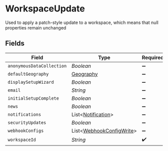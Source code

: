 # WorkspaceUpdate

Used to apply a patch-style update to a workspace, which means that null properties remain unchanged


## Fields

| Field                                                                 | Type                                                                  | Required                                                              | Description                                                           |
| --------------------------------------------------------------------- | --------------------------------------------------------------------- | --------------------------------------------------------------------- | --------------------------------------------------------------------- |
| `anonymousDataCollection`                                             | *Boolean*                                                             | :heavy_minus_sign:                                                    | N/A                                                                   |
| `defaultGeography`                                                    | [Geography](../../models/shared/Geography.md)                         | :heavy_minus_sign:                                                    | N/A                                                                   |
| `displaySetupWizard`                                                  | *Boolean*                                                             | :heavy_minus_sign:                                                    | N/A                                                                   |
| `email`                                                               | *String*                                                              | :heavy_minus_sign:                                                    | N/A                                                                   |
| `initialSetupComplete`                                                | *Boolean*                                                             | :heavy_minus_sign:                                                    | N/A                                                                   |
| `news`                                                                | *Boolean*                                                             | :heavy_minus_sign:                                                    | N/A                                                                   |
| `notifications`                                                       | List<[Notification](../../models/shared/Notification.md)>             | :heavy_minus_sign:                                                    | N/A                                                                   |
| `securityUpdates`                                                     | *Boolean*                                                             | :heavy_minus_sign:                                                    | N/A                                                                   |
| `webhookConfigs`                                                      | List<[WebhookConfigWrite](../../models/shared/WebhookConfigWrite.md)> | :heavy_minus_sign:                                                    | N/A                                                                   |
| `workspaceId`                                                         | *String*                                                              | :heavy_check_mark:                                                    | N/A                                                                   |